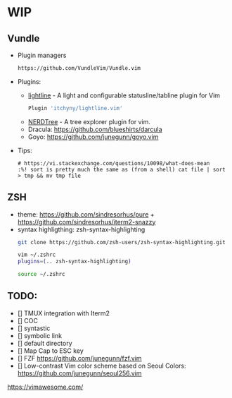 # WIP 

## Vundle
* Plugin managers
  ```bash
  https://github.com/VundleVim/Vundle.vim
  ```
* Plugins:
  - [lightline](https://github.com/itchyny/lightline.vim) - A light and configurable statusline/tabline plugin for Vim
    ```bash
    Plugin 'itchyny/lightline.vim'
    ```
  - [NERDTree](https://github.com/preservim/nerdtree) - A tree explorer plugin for vim.
  - Dracula: https://github.com/blueshirts/darcula
  - Goyo: https://github.com/junegunn/goyo.vim

* Tips:
  ```
  # https://vi.stackexchange.com/questions/10098/what-does-mean
  :%! sort is pretty much the same as (from a shell) cat file | sort > tmp && mv tmp file
  ```
## ZSH
* theme: https://github.com/sindresorhus/pure + https://github.com/sindresorhus/iterm2-snazzy 
* syntax highligthing: zsh-syntax-highlighting
  ```bash
  git clone https://github.com/zsh-users/zsh-syntax-highlighting.git ${ZSH_CUSTOM:-~/.oh-my-zsh/custom}/plugins/zsh-syntax-highlighting
  
  vim ~/.zshrc
  plugins=(.. zsh-syntax-highlighting)  
  
  source ~/.zshrc
  ```

## TODO:
* [] TMUX integration with Iterm2
* [] COC
* [] syntastic
* [] symbolic link
* [] default directory
* [] Map Cap to ESC key
* [] FZF https://github.com/junegunn/fzf.vim 
* [] Low-contrast Vim color scheme based on Seoul Colors: https://github.com/junegunn/seoul256.vim


https://vimawesome.com/
